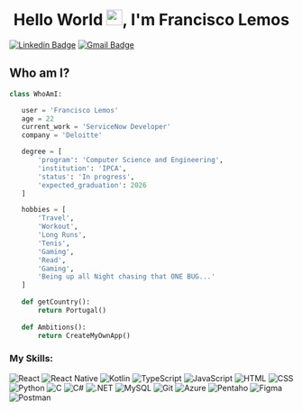 <h1 align="center">Hello World <img src="https://media.giphy.com/media/hvRJCLFzcasrR4ia7z/giphy.gif" width="28px" height="28px">, I'm Francisco Lemos</h1>

[![Linkedin Badge](https://img.shields.io/badge/-Linkedin-blue?style=flat-square&logo=Linkedin&logoColor=white&link=https://www.linkedin.com/in/francisco-lemos-461392245/)](https://www.linkedin.com/in/francisco-lemos-461392245/) [![Gmail Badge](https://img.shields.io/badge/-franciscolemosdev@gmail.com-c14438?style=flat-square&logo=Gmail&logoColor=white&link=mailto:franciscolemosdev@gmail.com)](mailto:franciscolemosdev@gmail.com)


 ## Who am I?
 ```python
 class WhoAmI:

	user = 'Francisco Lemos'
	age = 22
	current_work = 'ServiceNow Developer'
	company = 'Deloitte'

	degree = [
		'program': 'Computer Science and Engineering',
		'institution': 'IPCA',
		'status': 'In progress',
		'expected_graduation': 2026
	]

	hobbies = [
		'Travel',
		'Workout',
		'Long Runs',
		'Tenis',
		'Gaming',
		'Read',
		'Gaming',
		'Being up all Night chasing that ONE BUG...'
	]
	
	def getCountry():
		return Portugal()
	
	def Ambitions():
		return CreateMyOwnApp()
 ```

<h3 align="left">My Skills:</h3>
<p>

<img alt="React" src="https://img.shields.io/badge/-React-61DAFB?style=flat-square&logo=react&logoColor=black" onclick="return false;" />
<img alt="React Native" src="https://img.shields.io/badge/-React_Native-61DAFB?style=flat-square&logo=react&logoColor=black" onclick="return false;" />
<img alt="Kotlin" src="https://img.shields.io/badge/-Kotlin-0095D5?style=flat-square&logo=kotlin&logoColor=white" onclick="return false;" />
<img alt="TypeScript" src="https://img.shields.io/badge/-TypeScript-3178C6?style=flat-square&logo=typescript&logoColor=white" onclick="return false;" />
<img alt="JavaScript" src="https://img.shields.io/badge/-JavaScript-F7DF1E?style=flat-square&logo=javascript&logoColor=black" onclick="return false;" />
<img alt="HTML" src="https://img.shields.io/badge/-HTML5-E34F26?style=flat-square&logo=html5&logoColor=white" onclick="return false;" />
<img alt="CSS" src="https://img.shields.io/badge/-CSS3-1572B6?style=flat-square&logo=css3&logoColor=white" onclick="return false;" />
<img alt="Python" src="https://img.shields.io/badge/-Python-3776AB?style=flat-square&logo=python&logoColor=white" onclick="return false;" />
<img alt="C" src="https://img.shields.io/badge/-C-A8B9CC?style=flat-square&logo=c&logoColor=white" onclick="return false;" />
<img alt="C#" src="https://img.shields.io/badge/-C%23-239120?style=flat-square&logo=c-sharp&logoColor=white" onclick="return false;" />
<img alt=".NET" src="https://img.shields.io/badge/-.NET-512BD4?style=flat-square&logo=dotnet&logoColor=white" onclick="return false;" />
<img alt="MySQL" src="https://img.shields.io/badge/-MySQL-4479A1?style=flat-square&logo=mysql&logoColor=white" onclick="return false;" />
<img alt="Git" src="https://img.shields.io/badge/-Git-F05032?style=flat-square&logo=git&logoColor=white" onclick="return false;" />
<img alt="Azure" src="https://img.shields.io/badge/-Microsoft_Azure-0078D4?style=flat-square&logo=microsoft-azure&logoColor=white" onclick="return false;" />
<img alt="Pentaho" src="https://img.shields.io/badge/-Pentaho-1565C0?style=flat-square&logo=pentaho&logoColor=white" onclick="return false;" />
<img alt="Figma" src="https://img.shields.io/badge/-Figma-F24E1E?style=flat-square&logo=figma&logoColor=white" onclick="return false;" />
<img alt="Postman" src="https://img.shields.io/badge/-Postman-FF6C37?style=flat-square&logo=postman&logoColor=white" onclick="return false;" />


</p>
